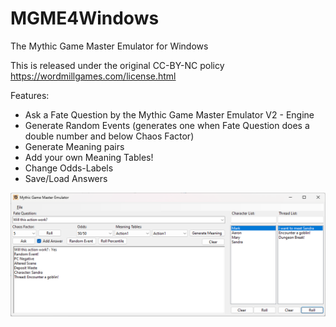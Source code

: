 # MGME4Windows
The Mythic Game Master Emulator for Windows

This is released under the original CC-BY-NC policy
https://wordmillgames.com/license.html

Features:

- Ask a Fate Question by the Mythic Game Master Emulator V2 - Engine
- Generate Random Events (generates one when Fate Question does a double number and below Chaos Factor)
- Generate Meaning pairs
- Add your own Meaning Tables!
- Change Odds-Labels
- Save/Load Answers

![Screenshot of the programm](https://github.com/Quintar/MGME4Windows/blob/master/Screenshot_V1_2.png?raw=true)
